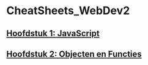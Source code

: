 # CheatSheets_WebDev2
## [Hoofdstuk 1: JavaScript](Hoofdstuk_1.md)

## [Hoofdstuk 2: Objecten en Functies](hoofdstuk_2.md)
